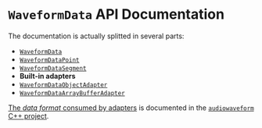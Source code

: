 # `WaveformData` API Documentation

The documentation is actually splitted in several parts:

* [`WaveformData`](WaveformData.md)
* [`WaveformDataPoint`](WaveformDataPoint.md)
* [`WaveformDataSegment`](WaveformDataSegment.md)
* **Built-in adapters**
 * [`WaveformDataObjectAdapter`](WaveformDataObjectAdapter.md)
 * [`WaveformDataArrayBufferAdapter`](WaveformDataArrayBufferAdapter.md)

[The *data format* consumed by adapters](https://github.com/bbcrd/audiowaveform/blob/master/doc/DataFormat.md) is documented in the [`audiowaveform` C++ project](https://github.com/bbcrd/audiowaveform).
